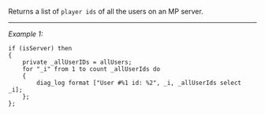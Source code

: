 Returns a list of `player ids` of all the users on an MP server.


---
*Example 1:*
```sqf
if (isServer) then
{
	private _allUserIDs = allUsers;
	for "_i" from 1 to count _allUserIds do
	{
		diag_log format ["User #%1 id: %2", _i, _allUserIds select _i];
	};
};
```